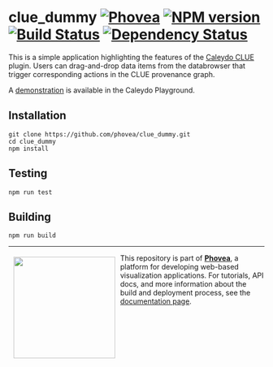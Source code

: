 clue_dummy [![Phovea][phovea-image]][phovea-url] [![NPM version][npm-image]][npm-url] [![Build Status][travis-image]][travis-url] [![Dependency Status][daviddm-image]][daviddm-url]
=====================

This is a simple application highlighting the features of the [Caleydo CLUE](https://github.com/Caleydo/caleydo_clue) plugin. Users can drag-and-drop data items from the databrowser that trigger corresponding actions in the CLUE provenance graph.

A [demonstration](http://playground.caleydo.org/clue_dummy/) is available in the Caleydo Playground.

Installation
------------

```
git clone https://github.com/phovea/clue_dummy.git
cd clue_dummy
npm install
```

Testing
-------

```
npm run test
```

Building
--------

```
npm run build
```



***

<a href="https://caleydo.org"><img src="http://caleydo.org/assets/images/logos/caleydo.svg" align="left" width="200px" hspace="10" vspace="6"></a>
This repository is part of **[Phovea](http://phovea.caleydo.org/)**, a platform for developing web-based visualization applications. For tutorials, API docs, and more information about the build and deployment process, see the [documentation page](http://caleydo.org/documentation/).


[phovea-image]: https://img.shields.io/badge/Phovea-Application-1BA64E.svg
[phovea-url]: https://phovea.caleydo.org
[npm-image]: https://badge.fury.io/js/clue_dummy.svg
[npm-url]: https://npmjs.org/package/clue_dummy
[travis-image]: https://travis-ci.org/phovea/clue_dummy.svg?branch=master
[travis-url]: https://travis-ci.org/phovea/clue_dummy
[daviddm-image]: https://david-dm.org/phovea/clue_dummy.svg?theme=shields.io
[daviddm-url]: https://david-dm.org/phovea/clue_dummy
